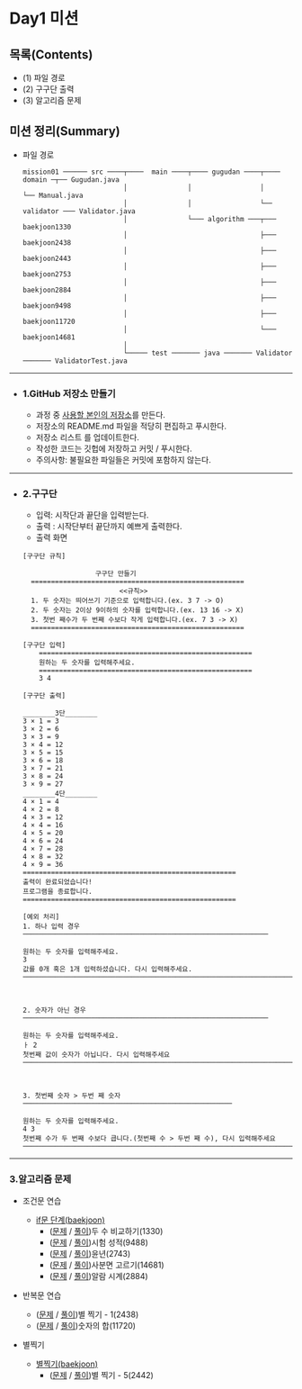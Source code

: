 # Day1 미션
## 목록(Contents)
- (1) 파일 경로
- (2) 구구단 출력
- (3) 알고리즘 문제

## 미션 정리(Summary)  
- 파일 경로
    ````
    mission01 ────── src ────┬────  main ────┬──── gugudan ────┬──── domain ─┬── Gugudan.java
                             │               │                 │             └── Manual.java
                             │               │                 └── validator ─── Validator.java
                             │               └─── algorithm ───┬─── baekjoon1330
                             │                                 ├─── baekjoon2438
                             │                                 ├─── baekjoon2443
                             │                                 ├─── baekjoon2753
                             │                                 ├─── baekjoon2884
                             │                                 ├─── baekjoon9498
                             │                                 ├─── baekjoon11720
                             │                                 └─── baekjoon14681
                             │  
                             └───── test ─────── java ─────── Validator ─────── ValidatorTest.java
    ````
***
- ### 1.GitHub 저장소 만들기
    - 과정 중 [사용할 본인의 저장소](https://github.com/pbg0205/codesquad-cocoa-java)를 만든다.
    - 저장소의 README.md 파일을 적당히 편집하고 푸시한다.
    - 저장소 리스트 를 업데이트한다.
    - 작성한 코드는 깃헙에 저장하고 커밋 / 푸시한다.
    - 주의사항: 불필요한 파일들은 커밋에 포함하지 않는다.
***    
- ### 2.구구단
    - 입력: 시작단과 끝단을 입력받는다.
    - 출력 : 시작단부터 끝단까지 예쁘게 출력한다.
    - 출력 화면
    ```
    [구구단 규칙]
    
                      구구단 만들기                    
      =====================================================
                            <<규칙>>                      
      1. 두 숫자는 띄어쓰기 기준으로 입력합니다.(ex. 3 7 -> O)
      2. 두 숫자는 2이상 9이하의 숫자를 입력합니다.(ex. 13 16 -> X)
      3. 첫번 째수가 두 번째 수보다 작게 입력합니다.(ex. 7 3 -> X)
      =====================================================

    ````

    ````
    [구구단 입력]
        =====================================================
        원하는 두 숫자를 입력해주세요.
        =====================================================        
        3 4
    ````
  
    ````
  [구구단 출력]
  
  ________3단________
  3 × 1 = 3
  3 × 2 = 6
  3 × 3 = 9
  3 × 4 = 12
  3 × 5 = 15
  3 × 6 = 18
  3 × 7 = 21
  3 × 8 = 24
  3 × 9 = 27
  ________4단________
  4 × 1 = 4
  4 × 2 = 8
  4 × 3 = 12
  4 × 4 = 16
  4 × 5 = 20
  4 × 6 = 24
  4 × 7 = 28
  4 × 8 = 32
  4 × 9 = 36
  =====================================================
  출력이 완료되었습니다!
  프로그램을 종료합니다.
  =====================================================
    ````
  
    ````
    [예외 처리]
    1. 하나 입력 경우 ─────────────────────────────────────────────────────────────
  
    원하는 두 숫자를 입력해주세요.
    3
    값를 0개 혹은 1개 입력하셨습니다. 다시 입력해주세요.
  ───────────────────────────────────────────────────────────────────────────────
  
  
  
    2. 숫자가 아닌 경우─────────────────────────────────────────────────────────────
  
  원하는 두 숫자를 입력해주세요.
  ㅏ 2
  첫번째 값이 숫자가 아닙니다. 다시 입력해주세요
  ───────────────────────────────────────────────────────────────────────────────  
  
  
  
    3. 첫번째 숫자 > 두번 째 숫자────────────────────────────────────────────────────
  
  원하는 두 숫자를 입력해주세요.
  4 3
  첫번째 수가 두 번째 수보다 큽니다.(첫번째 수 > 두번 째 수), 다시 입력해주세요
  ───────────────────────────────────────────────────────────────────────────────  
    ````
   
   
 ***  
### 3.알고리즘 문제
- 조건문 연습
    - [if문 단계(baekjoon)](https://www.acmicpc.net/step/4)
        - ([문제](https://www.acmicpc.net/problem/1330) / [풀이](https://github.com/pbg0205/codesquad-cocoa-java/blob/master/mission01/src/main/java/algorithm/baekjoon1330/Main.java))두 수 비교하기(1330)
        - ([문제](https://www.acmicpc.net/problem/9498) / [풀이](https://github.com/pbg0205/codesquad-cocoa-java/blob/master/mission01/src/main/java/algorithm/baekjoon9488/Main.java))시험 성적(9488)
        - ([문제](https://www.acmicpc.net/problem/2753) / [풀이](https://github.com/pbg0205/codesquad-cocoa-java/tree/master/mission01/src/main/java/algorithm/baekjoon2753))윤년(2743)
        - ([문제](https://www.acmicpc.net/problem/14681) / [풀이](https://github.com/pbg0205/codesquad-cocoa-java/blob/master/mission01/src/main/java/algorithm/baekjoon14681/Main.java))사분면 고르기(14681)
        - ([문제](https://www.acmicpc.net/problem/2884) / [풀이](https://github.com/pbg0205/codesquad-cocoa-java/blob/master/mission01/src/main/java/algorithm/baekjoon2884/Main.java))알람 시계(2884)
- 반복문 연습
    - ([문제](https://www.acmicpc.net/problem/2438) / [풀이](https://github.com/pbg0205/codesquad-cocoa-java/blob/master/mission01/src/main/java/algorithm/baekjoon2438/Main.java))별 찍기 - 1(2438)
    - ([문제](https://www.acmicpc.net/problem/11720) / [풀이](https://github.com/pbg0205/codesquad-cocoa-java/blob/master/mission01/src/main/java/algorithm/baekjoon11720/Main.java))숫자의 합(11720)

- 별찍기
    - [별찍기(baekjoon)](https://www.acmicpc.net/workbook/view/20)
        - ([문제](https://www.acmicpc.net/problem/2442) / [풀이](https://github.com/pbg0205/codesquad-cocoa-java/blob/master/mission01/src/main/java/algorithm/baekjoon2442/Main.java))별 찍기 - 5(2442)
        
